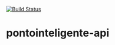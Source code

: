 [![Build Status](https://app.travis-ci.com/lholanda/pontointeligente-api.svg?branch=main)](https://app.travis-ci.com/lholanda/pontointeligente-api)

# pontointeligente-api